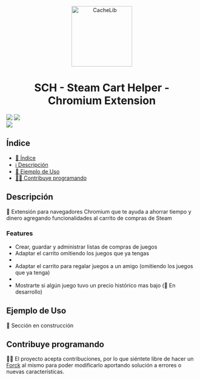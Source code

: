 <p align="center">
  <img width="160" height="160" alt="CacheLib" src="https://em-content.zobj.net/thumbs/160/microsoft/319/shopping-cart_1f6d2.png">
</p>
<h1 align="center"> SCH - Steam Cart Helper - Chromium Extension </h1>
<p align="left">
  <img src="https://img.shields.io/badge/license-MIT%20with%20Royalty%20Clause-green">
  <img src="https://img.shields.io/badge/status-in%20development-yellow">
  <br>
  <img src="https://img.shields.io/github/stars/JLCareglio?style=social">
</p>

## Índice

- [📝 Índice](#índice)
- [ℹ️ Descripción](#descripción)
- [👀 Ejemplo de Uso](#ejemplo-de-uso)
- [🧑‍💻 Contribuye programando](#contribuye-programando)

## Descripción

<p>
  🛒 Extensión para navegadores Chromium que te ayuda a ahorrar tiempo y dinero agregando funcionalidades al carrito de compras de Steam
  <br>
  <h3>Features</h3>
  <ul>
    <li>Crear, guardar y administrar listas de compras de juegos</li>
    <li>Adaptar el carrito omitiendo los juegos que ya tengas<li>
    <li>Adaptar el carrito para regalar juegos a un amigo (omitiendo los juegos que ya tenga)<li>
    <li>Mostrarte si algún juego tuvo un precio histórico mas bajo (🚧 En desarrollo)</li>
  </ul>
</p>

## Ejemplo de Uso

🚧 Sección en construcción

## Contribuye programando

🧑‍💻 El proyecto acepta contribuciones, por lo que siéntete libre de hacer un [Forck](https://github.com/JLCareglio/Steam-Cart-Helper-Chromium-Extension/fork) al mismo para poder modificarlo aportando solución a errores o nuevas características.
